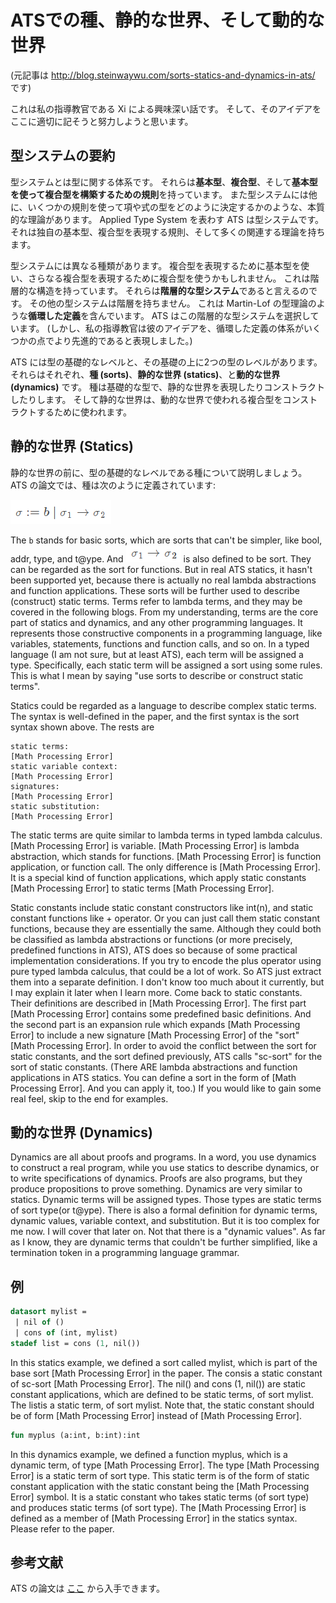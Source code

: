 # ATSでの種、静的な世界、そして動的な世界

(元記事は http://blog.steinwaywu.com/sorts-statics-and-dynamics-in-ats/ です)

これは私の指導教官である Xi による興味深い話です。
そして、そのアイデアをここに適切に記そうと努力しようと思います。

## 型システムの要約

型システムとは型に関する体系です。
それらは**基本型**、**複合型**、そして**基本型を使って複合型を構築するための規則**を持っています。
また型システムには他に、いくつかの規則を使って項や式の型をどのように決定するかのような、本質的な理論があります。
Applied Type System を表わす ATS は型システムです。
それは独自の基本型、複合型を表現する規則、そして多くの関連する理論を持ちます。

型システムには異なる種類があります。
複合型を表現するために基本型を使い、さらなる複合型を表現するために複合型を使うかもしれません。
これは階層的な構造を持っています。
それらは**階層的な型システム**であると言えるのです。
その他の型システムは階層を持ちません。
これは Martin-Lof の型理論のような**循環した定義**を含んでいます。
ATS はこの階層的な型システムを選択しています。
(しかし、私の指導教官は彼のアイデアを、循環した定義の体系がいくつかの点でより先進的であると表現しました。)

ATS には型の基礎的なレベルと、その基礎の上に2つの型のレベルがあります。
それらはそれぞれ、**種 (sorts)**、**静的な世界 (statics)**、と**動的な世界 (dynamics)** です。
種は基礎的な型で、静的な世界を表現したりコンストラクトしたりします。
そして静的な世界は、動的な世界で使われる複合型をコンストラクトするために使われます。

## 静的な世界 (Statics)

静的な世界の前に、型の基礎的なレベルである種について説明しましょう。
ATS の論文では、種は次のように定義されています:

![](img/sorts-statics-and-dynamics-in-ats/1.png)

The `b` stands for basic sorts, which are sorts that can't be simpler, like bool, addr, type, and t@ype.
And ![](img/sorts-statics-and-dynamics-in-ats/2.png) is also defined to be sort.
They can be regarded as the sort for functions. But in real ATS statics, it hasn't been supported yet, because there is actually no real lambda abstractions and function applications.
These sorts will be further used to describe (construct) static terms.
Terms refer to lambda terms, and they may be covered in the following blogs.
From my understanding, terms are the core part of statics and dynamics, and any other programming languages.
It represents those constructive components in a programming language, like variables, statements, functions and function calls, and so on.
In a typed language (I am not sure, but at least ATS), each term will be assigned a type.
Specifically, each static term will be assigned a sort using some rules.
This is what I mean by saying "use sorts to describe or construct static terms".

Statics could be regarded as a language to describe complex static terms. The syntax is well-defined in the paper, and the first syntax is the sort syntax shown above. The rests are

    static terms:
    [Math Processing Error]
    static variable context:
    [Math Processing Error]
    signatures:
    [Math Processing Error]
    static substitution:
    [Math Processing Error]

The static terms are quite similar to lambda terms in typed lambda calculus. [Math Processing Error] is variable. [Math Processing Error] is lambda abstraction, which stands for functions. [Math Processing Error] is function application, or function call. The only difference is [Math Processing Error]. It is a special kind of function applications, which apply static constants [Math Processing Error] to static terms [Math Processing Error].

Static constants include static constant constructors like int(n), and static constant functions like + operator. Or you can just call them static constant functions, because they are essentially the same. Although they could both be classified as lambda abstractions or functions (or more precisely, predefined functions in ATS), ATS does so because of some practical implementation considerations. If you try to encode the plus operator using pure typed lambda calculus, that could be a lot of work. So ATS just extract them into a separate definition. I don't know too much about it currently, but I may explain it later when I learn more.  Come back to static constants. Their definitions are described in [Math Processing Error]. The first part [Math Processing Error] contains  some predefined basic definitions. And the second part is an expansion rule which expands [Math Processing Error] to include a new signature [Math Processing Error] of the "sort" [Math Processing Error]. In order to avoid the conflict between the sort for static constants, and the sort defined previously, ATS calls "sc-sort" for the sort of static constants. (There ARE lambda abstractions and function applications in ATS statics. You can define a sort in the form of [Math Processing Error]. And you can apply it, too.) If you would like to gain some real feel, skip to the end for examples.

## 動的な世界 (Dynamics)

Dynamics are all about proofs and programs. In a word, you use dynamics to construct a real program, while you use statics to describe dynamics, or to write specifications of dynamics. Proofs are also programs, but they produce propositions to prove something. Dynamics are very similar to statics. Dynamic terms will be assigned types. Those types are static terms of sort type(or t@ype). There is also a formal definition for dynamic terms, dynamic values, variable context, and substitution.  But it is too complex for me now. I will cover that later on. Not that there is a "dynamic values". As far as I know, they are dynamic terms that couldn't be further simplified, like a termination token in a programming language grammar.

## 例

```ats
datasort mylist =  
 | nil of ()
 | cons of (int, mylist)
stadef list = cons (1, nil())
```

In this statics example, we defined a sort called mylist, which is part of the base sort [Math Processing Error] in the paper. The consis a static constant of sc-sort [Math Processing Error]. The nil() and cons (1, nil()) are static constant applications, which are defined to be static terms, of sort mylist. The listis a static term, of sort mylist. Note that, the static constant should be of form [Math Processing Error] instead of [Math Processing Error].

```ats
fun myplus (a:int, b:int):int
```

In this dynamics example, we defined a function myplus, which is a dynamic term, of type [Math Processing Error]. The type [Math Processing Error] is a static term of sort type. This static term is of the form of static constant application with the static constant being the [Math Processing Error] symbol. It is a static constant who takes static terms (of sort type) and produces static terms (of sort type). The [Math Processing Error] is defined as a member of [Math Processing Error] in the statics syntax. Please refer to the paper.

## 参考文献

ATS の論文は [ここ](http://www.ats-lang.org/MYDATA/ATS-types03.pdf) から入手できます。
